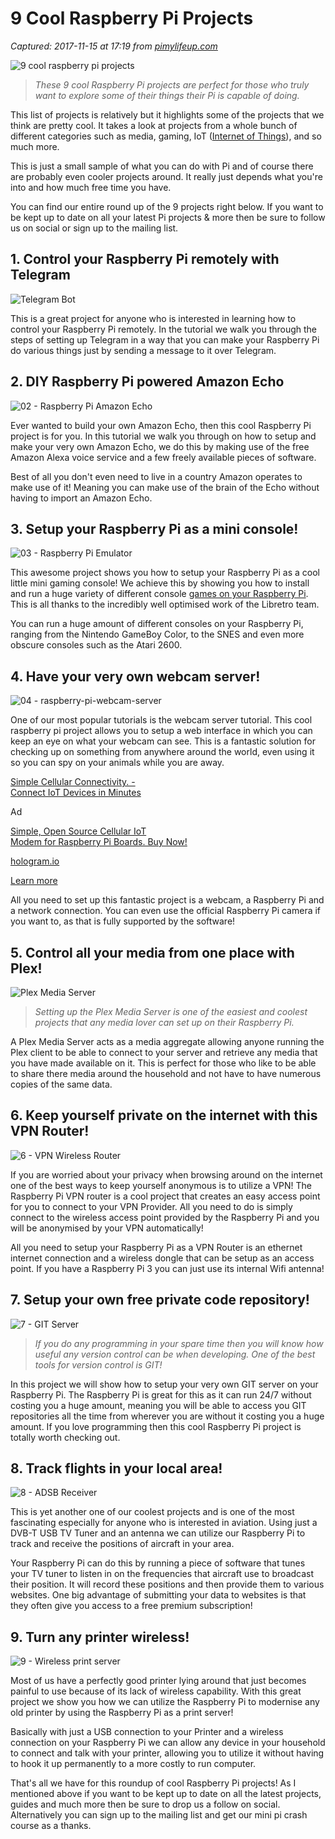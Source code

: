 # 9 Cool Raspberry Pi Projects

_Captured: 2017-11-15 at 17:19 from [pimylifeup.com](https://pimylifeup.com/cool-raspberry-pi-projects/)_

![9 cool raspberry pi projects](https://cdn.pimylifeup.com/wp-content/uploads/2017/11/9-cool-raspberry-pi-projects.png)

> _These 9 cool Raspberry Pi projects are perfect for those who truly want to explore some of their things their Pi is capable of doing._

This list of projects is relatively but it highlights some of the projects that we think are pretty cool. It takes a look at projects from a whole bunch of different categories such as media, gaming, IoT ([Internet of Things](https://pimylifeup.com/category/projects/iot/)), and so much more.

This is just a small sample of what you can do with Pi and of course there are probably even cooler projects around. It really just depends what you're into and how much free time you have.

You can find our entire round up of the 9 projects right below. If you want to be kept up to date on all your latest Pi projects & more then be sure to follow us on social or sign up to the mailing list.

## 1\. Control your Raspberry Pi remotely with Telegram

![Telegram Bot](https://cdn.pimylifeup.com/wp-content/uploads/2017/11/Telegrambot15coolprojects.png)

This is a great project for anyone who is interested in learning how to control your Raspberry Pi remotely. In the tutorial we walk you through the steps of setting up Telegram in a way that you can make your Raspberry Pi do various things just by sending a message to it over Telegram.

## 2\. DIY Raspberry Pi powered Amazon Echo

![02 - Raspberry Pi Amazon Echo](https://cdn.pimylifeup.com/wp-content/uploads/2017/11/02-Raspberry-Pi-Amazon-Echo.jpg)

Ever wanted to build your own Amazon Echo, then this cool Raspberry Pi project is for you. In this tutorial we walk you through on how to setup and make your very own Amazon Echo, we do this by making use of the free Amazon Alexa voice service and a few freely available pieces of software.

Best of all you don't even need to live in a country Amazon operates to make use of it! Meaning you can make use of the brain of the Echo without having to import an Amazon Echo.

## 3\. Setup your Raspberry Pi as a mini console!

![03 - Raspberry Pi Emulator](https://cdn.pimylifeup.com/wp-content/uploads/2017/11/03-Raspberry-Pi-Emulator.jpg)

This awesome project shows you how to setup your Raspberry Pi as a cool little mini gaming console! We achieve this by showing you how to install and run a huge variety of different console [games on your Raspberry Pi](https://pimylifeup.com/category/projects/gaming/). This is all thanks to the incredibly well optimised work of the Libretro team.

You can run a huge amount of different consoles on your Raspberry Pi, ranging from the Nintendo GameBoy Color, to the SNES and even more obscure consoles such as the Atari 2600.

## 4\. Have your very own webcam server!

![04 - raspberry-pi-webcam-server](https://cdn.pimylifeup.com/wp-content/uploads/2017/11/04-raspberry-pi-webcam-server.jpg)

One of our most popular tutorials is the webcam server tutorial. This cool raspberry pi project allows you to setup a web interface in which you can keep an eye on what your webcam can see. This is a fantastic solution for checking up on something from anywhere around the world, even using it so you can spy on your animals while you are away.

[Simple Cellular Connectivity. -   
Connect IoT Devices in Minutes](https://pimylifeup.com/aclk?sa=l&ai=CC5j1FWkMWsf-K9XWpgODm4vQD5rL6dVN8oDl25IGwI23ARABILbiyxBgyQagAcC049YDyAEBqAMByAPDBKoEowFP0D_10MQ_s9Ha37VHjQbSXnCXBtVf_g7OaWxK90pGRpvBhwkrhB_wxcEA1hR1ZLDCr0WVRSQyUCCTZlidRaukkGgRLYjhO1_eH2Elj65b1YyhjRbJY4FwujNEUxqjaKEK8ZV5thPUBAnQrMjVpsOxGwap3yJ-5Zn96ZQoH3ltvRP5cFFZYqjPKF2pq5JtXRCMol3a44gjgtfEXDAnI9UohwyBoAZRgAeoy5wpqAemvhvYBwHSCAcIgGEQARgCsQnlUBCqnyrcPIAKAdgTAg&num=1&sig=AOD64_3fHxDBhM3xcjy85ORIvDToWSYvXQ&client=ca-pub-1652468991810118&adurl=https://try.hologram.io/nova-cellular-iot-modem/%3Fsource%3DGoogle%2520Adwords%26cid%3D%257Bcreative%257D%26p%3D%257Bplacement%257D%26t%3D%257Btarget%257D%26campaign%3DS%2520%257C%2520Nova%26kw%3Draspberry%2520pi%2520iot&nb=0)

Ad

[Simple, Open Source Cellular IoT   
Modem for Raspberry Pi Boards. Buy Now! ](https://pimylifeup.com/aclk?sa=l&ai=CC5j1FWkMWsf-K9XWpgODm4vQD5rL6dVN8oDl25IGwI23ARABILbiyxBgyQagAcC049YDyAEBqAMByAPDBKoEowFP0D_10MQ_s9Ha37VHjQbSXnCXBtVf_g7OaWxK90pGRpvBhwkrhB_wxcEA1hR1ZLDCr0WVRSQyUCCTZlidRaukkGgRLYjhO1_eH2Elj65b1YyhjRbJY4FwujNEUxqjaKEK8ZV5thPUBAnQrMjVpsOxGwap3yJ-5Zn96ZQoH3ltvRP5cFFZYqjPKF2pq5JtXRCMol3a44gjgtfEXDAnI9UohwyBoAZRgAeoy5wpqAemvhvYBwHSCAcIgGEQARgCsQnlUBCqnyrcPIAKAdgTAg&num=1&sig=AOD64_3fHxDBhM3xcjy85ORIvDToWSYvXQ&client=ca-pub-1652468991810118&adurl=https://try.hologram.io/nova-cellular-iot-modem/%3Fsource%3DGoogle%2520Adwords%26cid%3D%257Bcreative%257D%26p%3D%257Bplacement%257D%26t%3D%257Btarget%257D%26campaign%3DS%2520%257C%2520Nova%26kw%3Draspberry%2520pi%2520iot)

[hologram.io](https://pimylifeup.com/aclk?sa=l&ai=CC5j1FWkMWsf-K9XWpgODm4vQD5rL6dVN8oDl25IGwI23ARABILbiyxBgyQagAcC049YDyAEBqAMByAPDBKoEowFP0D_10MQ_s9Ha37VHjQbSXnCXBtVf_g7OaWxK90pGRpvBhwkrhB_wxcEA1hR1ZLDCr0WVRSQyUCCTZlidRaukkGgRLYjhO1_eH2Elj65b1YyhjRbJY4FwujNEUxqjaKEK8ZV5thPUBAnQrMjVpsOxGwap3yJ-5Zn96ZQoH3ltvRP5cFFZYqjPKF2pq5JtXRCMol3a44gjgtfEXDAnI9UohwyBoAZRgAeoy5wpqAemvhvYBwHSCAcIgGEQARgCsQnlUBCqnyrcPIAKAdgTAg&num=1&sig=AOD64_3fHxDBhM3xcjy85ORIvDToWSYvXQ&client=ca-pub-1652468991810118&adurl=https://try.hologram.io/nova-cellular-iot-modem/%3Fsource%3DGoogle%2520Adwords%26cid%3D%257Bcreative%257D%26p%3D%257Bplacement%257D%26t%3D%257Btarget%257D%26campaign%3DS%2520%257C%2520Nova%26kw%3Draspberry%2520pi%2520iot)

[Learn more](https://pimylifeup.com/aclk?sa=l&ai=CC5j1FWkMWsf-K9XWpgODm4vQD5rL6dVN8oDl25IGwI23ARABILbiyxBgyQagAcC049YDyAEBqAMByAPDBKoEowFP0D_10MQ_s9Ha37VHjQbSXnCXBtVf_g7OaWxK90pGRpvBhwkrhB_wxcEA1hR1ZLDCr0WVRSQyUCCTZlidRaukkGgRLYjhO1_eH2Elj65b1YyhjRbJY4FwujNEUxqjaKEK8ZV5thPUBAnQrMjVpsOxGwap3yJ-5Zn96ZQoH3ltvRP5cFFZYqjPKF2pq5JtXRCMol3a44gjgtfEXDAnI9UohwyBoAZRgAeoy5wpqAemvhvYBwHSCAcIgGEQARgCsQnlUBCqnyrcPIAKAdgTAg&num=1&sig=AOD64_3fHxDBhM3xcjy85ORIvDToWSYvXQ&client=ca-pub-1652468991810118&adurl=https://try.hologram.io/nova-cellular-iot-modem/%3Fsource%3DGoogle%2520Adwords%26cid%3D%257Bcreative%257D%26p%3D%257Bplacement%257D%26t%3D%257Btarget%257D%26campaign%3DS%2520%257C%2520Nova%26kw%3Draspberry%2520pi%2520iot)

All you need to set up this fantastic project is a webcam, a Raspberry Pi and a network connection. You can even use the official Raspberry Pi camera if you want to, as that is fully supported by the software!

## 5\. Control all your media from one place with Plex!

![Plex Media Server](https://cdn.pimylifeup.com/wp-content/uploads/2017/11/5-Plex-Media-Server.png)

> _Setting up the Plex Media Server is one of the easiest and coolest projects that any media lover can set up on their Raspberry Pi._

A Plex Media Server acts as a media aggregate allowing anyone running the Plex client to be able to connect to your server and retrieve any media that you have made available on it. This is perfect for those who like to be able to share there media around the household and not have to have numerous copies of the same data.

## 6\. Keep yourself private on the internet with this VPN Router!

![6 - VPN Wireless Router](https://cdn.pimylifeup.com/wp-content/uploads/2017/11/6-VPN-Wireless-Router.png)

If you are worried about your privacy when browsing around on the internet one of the best ways to keep yourself anonymous is to utilize a VPN! The Raspberry Pi VPN router is a cool project that creates an easy access point for you to connect to your VPN Provider. All you need to do is simply connect to the wireless access point provided by the Raspberry Pi and you will be anonymised by your VPN automatically!

All you need to setup your Raspberry Pi as a VPN Router is an ethernet internet connection and a wireless dongle that can be setup as an access point. If you have a Raspberry Pi 3 you can just use its internal Wifi antenna!

## 7\. Setup your own free private code repository!

![7 - GIT Server](https://cdn.pimylifeup.com/wp-content/uploads/2017/11/7-GIT-Server.png)

> _If you do any programming in your spare time then you will know how useful any version control can be when developing. One of the best tools for version control is GIT!_

In this project we will show how to setup your very own GIT server on your Raspberry Pi. The Raspberry Pi is great for this as it can run 24/7 without costing you a huge amount, meaning you will be able to access you GIT repositories all the time from wherever you are without it costing you a huge amount. If you love programming then this cool Raspberry Pi project is totally worth checking out.

## 8\. Track flights in your local area!

![8 - ADSB Receiver](https://cdn.pimylifeup.com/wp-content/uploads/2017/11/8-ADSB-Reciever-.png)

This is yet another one of our coolest projects and is one of the most fascinating especially for anyone who is interested in aviation. Using just a DVB-T USB TV Tuner and an antenna we can utilize our Raspberry Pi to track and receive the positions of aircraft in your area.

Your Raspberry Pi can do this by running a piece of software that tunes your TV tuner to listen in on the frequencies that aircraft use to broadcast their position. It will record these positions and then provide them to various websites. One big advantage of submitting your data to websites is that they often give you access to a free premium subscription!

## 9\. Turn any printer wireless!

![9 - Wireless print server](https://cdn.pimylifeup.com/wp-content/uploads/2017/11/9-Wireless-print-server.png)

Most of us have a perfectly good printer lying around that just becomes painful to use because of its lack of wireless capability. With this great project we show you how we can utilize the Raspberry Pi to modernise any old printer by using the Raspberry Pi as a print server!

Basically with just a USB connection to your Printer and a wireless connection on your Raspberry Pi we can allow any device in your household to connect and talk with your printer, allowing you to utilize it without having to hook it up permanently to a more costly to run computer.

That's all we have for this roundup of cool Raspberry Pi projects! As I mentioned above if you want to be kept up to date on all the latest projects, guides and much more then be sure to drop us a follow on social. Alternatively you can sign up to the mailing list and get our mini pi crash course as a thanks.
